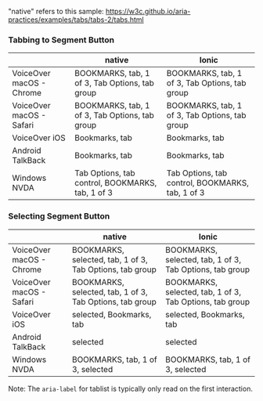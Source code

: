 "native" refers to this sample: https://w3c.github.io/aria-practices/examples/tabs/tabs-2/tabs.html

### Tabbing to Segment Button

|                          | native                                           | Ionic                                            |
| ------------------------ | ------------------------------------------------ | ------------------------------------------------ |
| VoiceOver macOS - Chrome | BOOKMARKS, tab, 1 of 3, Tab Options, tab group   | BOOKMARKS, tab, 1 of 3, Tab Options, tab group   |
| VoiceOver macOS - Safari | BOOKMARKS, tab, 1 of 3, Tab Options, tab group   | BOOKMARKS, tab, 1 of 3, Tab Options, tab group   |
| VoiceOver iOS            | Bookmarks, tab                                   | Bookmarks, tab                                   |
| Android TalkBack         | Bookmarks, tab                                   | Bookmarks, tab                                   |
| Windows NVDA             | Tab Options, tab control, BOOKMARKS, tab, 1 of 3 | Tab Options, tab control, BOOKMARKS, tab, 1 of 3 |

### Selecting Segment Button

|                          | native                                                   | Ionic                    |
| ------------------------ | -------------------------------------------------------- | ------------------------ |
| VoiceOver macOS - Chrome | BOOKMARKS, selected, tab, 1 of 3, Tab Options, tab group | BOOKMARKS, selected, tab, 1 of 3, Tab Options, tab group |
| VoiceOver macOS - Safari | BOOKMARKS, selected, tab, 1 of 3, Tab Options, tab group | BOOKMARKS, selected, tab, 1 of 3, Tab Options, tab group |
| VoiceOver iOS            | selected, Bookmarks, tab                                 | selected, Bookmarks, tab |
| Android TalkBack         | selected                                                 | selected                       |
| Windows NVDA             | BOOKMARKS, tab, 1 of 3, selected                         | BOOKMARKS, tab, 1 of 3, selected                       |

Note: The `aria-label` for tablist is typically only read on the first interaction.


